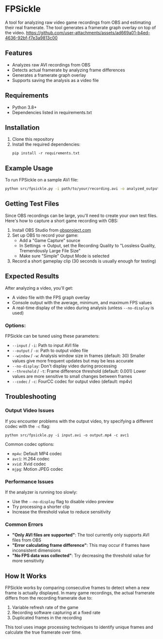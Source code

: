 # FPSickle

A tool for analyzing raw video game recordings from OBS and estimating their real framerate. The tool generates a framerate graph overlay on top of the video.
https://github.com/user-attachments/assets/ad669a01-b4ed-4636-92bf-f7e3a9813c00
## Features

- Analyzes raw AVI recordings from OBS
- Detects actual framerate by analyzing frame differences
- Generates a framerate graph overlay
- Supports saving the analysis as a video file

## Requirements

- Python 3.8+
- Dependencies listed in requirements.txt

## Installation

1. Clone this repository
2. Install the required dependencies:
   ```
   pip install -r requirements.txt
   ```

## Example Usage

To run FPSickle on a sample AVI file:

```bash
python src/fpsickle.py -i path/to/your/recording.avi -o analyzed_output.mp4
```

## Getting Test Files

Since OBS recordings can be large, you'll need to create your own test files. Here's how to capture a short game recording with OBS:

1. Install OBS Studio from [obsproject.com](https://obsproject.com/)
2. Set up OBS to record your game:
   - Add a "Game Capture" source
   - In Settings → Output, set the Recording Quality to "Lossless Quality, Tremendously Large File Size"
   - Make sure "Simple" Output Mode is selected
3. Record a short gameplay clip (30 seconds is usually enough for testing)

## Expected Results

After analyzing a video, you'll get:

- A video file with the FPS graph overlay
- Console output with the average, minimum, and maximum FPS values
- A real-time display of the video during analysis (unless `--no-display` is used)

### Options:
FPSickle can be tuned using these parameters:

- `--input` / `-i`: Path to input AVI file
- `--output` / `-o`: Path to output video file
- `--window` / `-w`: Analysis window size in frames (default: 30)  Smaller values give more frequent updates but may be less accurate
- `--no-display`: Don't display video during processing
- `--threshold` / `-t`: Frame difference threshold (default: 0.001) Lower values are more sensitive to small changes between frames
- `--codec` / `-c`: FourCC codec for output video (default: mp4v)

## Troubleshooting

### Output Video Issues

If you encounter problems with the output video, try specifying a different codec with the `-c` flag:

```
python src/fpsickle.py -i input.avi -o output.mp4 -c avc1
```

Common codec options:

- `mp4v`: Default MP4 codec
- `avc1`: H.264 codec
- `xvid`: Xvid codec
- `mjpg`: Motion JPEG codec

### Performance Issues

If the analyzer is running too slowly:

- Use the `--no-display` flag to disable video preview
- Try processing a shorter clip
- Increase the threshold value to reduce sensitivity

### Common Errors

- **"Only AVI files are supported"**: The tool currently only supports AVI files from OBS
- **"Error calculating frame difference"**: This may occur if frames have inconsistent dimensions
- **"No FPS data was collected"**: Try decreasing the threshold value for more sensitivity

## How It Works

FPSickle works by comparing consecutive frames to detect when a new frame is actually displayed.
In many game recordings, the actual framerate differs from the recording framerate due to:

1. Variable refresh rate of the game
2. Recording software capturing at a fixed rate
3. Duplicated frames in the recording

This tool uses image processing techniques to identify unique frames and calculate the true framerate over time.
